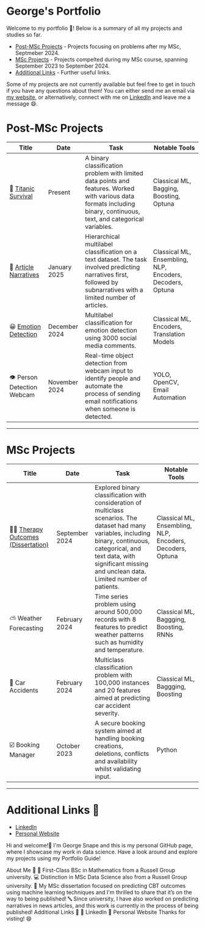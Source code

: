 # George's Portfolio

Welcome to my portfolio 👋! Below is a summary of all my projects and studies so far. 

- [Post-MSc Projects](#post-msc-projects) - Projects focusing on problems after my MSc, Septmeber 2024.
- [MSc Projects](#msc-projects) - Projects compelted during my MSc course, spanning September 2023 to September 2024.
- [Additional Links](#additional-links) - Further useful links.

Some of my projects are not currently available but feel free to get in touch if you have any questions about them! You can either send me an email via [my website](https://georgesnape01.github.io./portfolio-website), or alternatively, connect with me on [LinkedIn](https://www.linkedin.com/in/george-a-snape/) and leave me a message 😄.

# Post-MSc Projects

| Title | Date | Task | Notable Tools | 
|---|---|---|---|
| 🚢 [Titanic Survival](https://github.com/georgesnape01/titanic-survival) | Present | A binary classification problem with limited data points and features. Worked with various data formats including binary, continuous, text, and categorical variables. | Classical ML, Bagging, Boosting, Optuna |
| 📰 [Article Narratives](https://github.com/georgesnape01/article-narratives) | January 2025 | Hierarchical multilabel classification on a text dataset. The task involved predicting narratives first, followed by subnarratives with a limited number of articles. | Classical ML, Ensembling, NLP, Encoders, Decoders, Optuna |
| 😀 [Emotion Detection](https://github.com/georgesnape01/emotion-detection) | December 2024 | Multilabel classification for emotion detection using 3000 social media comments. | Classical ML, Encoders, Translation Models |
| 👁 Person Detection Webcam | November 2024 | Real-time object detection from webcam input to identify people and automate the process of sending email notifications when someone is detected. | YOLO, OpenCV, Email Automation |

***

# MSc Projects

| Title | Date | Task | Notable Tools | 
|---|---|---|---|
| 🧑‍🦲 [Therapy Outcomes (Dissertation)](https://github.com/georgesnape01/therapy-outcomes) | September 2024 | Explored binary classification with consideration of multiclass scenarios. The dataset had many variables, including binary, continuous, categorical, and text data, with significant missing and unclean data. Limited number of patients. | Classical ML, Ensembling, NLP, Encoders, Decoders, Optuna |
| ⛅ Weather Forecasting | February 2024 | Time series problem using around 500,000 records with 8 features to predict weather patterns such as humidity and temperature. | Classical ML, Baggging, Boosting, RNNs |
| 🚗 Car Accidents | February 2024 | Multiclass classification problem with 100,000 instances and 20 features aimed at predicting car accident severity. | Classical ML, Baggging, Boosting |
| ☑️ Booking Manager | October 2023 | A secure booking system aimed at handling booking creations, deletions, conflicts and availability whilst validating input. | Python |

***

# Additional Links 🤝

- [LinkedIn](https://www.linkedin.com/in/george-a-snape/)
- [Personal Website](https://georgesnape01.github.io./portfolio-website)




Hi and welcome!👋 I'm George Snape and this is my personal GitHub page, where I showcase my work in data science. Have a look around and explore my projects using my Portfolio Guide!

About Me 🚀
🔢 First-Class BSc in Mathematics from a Russell Group university.
💻 Distinction in MSc Data Science also from a Russell Group university.
🧠 My MSc dissertation focused on predicting CBT outcomes using machine learning techniques and I'm thrilled to share that it’s on the way to being published!
🔤 Since university, I have also worked on predicting narratives in news articles, and this work is currently in the process of being published!
Additional Links 🤝
🔗 LinkedIn
🔗 Personal Website
Thanks for visting! 😄

